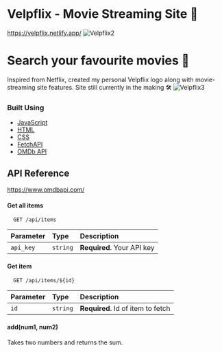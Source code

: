 # Velpflix - Movie Streaming Site 🎥
https://velpflix.netlify.app/
![Velpflix2](https://user-images.githubusercontent.com/89810118/215290702-7fdb95b1-52d4-490d-bdfd-69f603b4ae3a.png)

# Search your favourite movies 👀
Inspired from Netflix, created my personal Velpflix logo along with movie-streaming site features. Site still currently in the making 🛠️
![Velpflix3](https://user-images.githubusercontent.com/89810118/215290704-0df6f5dc-188c-42c2-8598-2d1266a6db29.png)

### Built Using

* [JavaScript](https://www.javascript.com/)
* [HTML](https://www.w3schools.com/html/)
* [CSS](https://web.dev/learn/css/)
* [FetchAPI](https://developer.mozilla.org/en-US/docs/Web/API/Fetch_API)
* [OMDb API](https://www.omdbapi.com/)

## API Reference
https://www.omdbapi.com/
#### Get all items



```http
  GET /api/items
```

| Parameter | Type     | Description                |
| :-------- | :------- | :------------------------- |
| `api_key` | `string` | **Required**. Your API key |

#### Get item

```http
  GET /api/items/${id}
```

| Parameter | Type     | Description                       |
| :-------- | :------- | :-------------------------------- |
| `id`      | `string` | **Required**. Id of item to fetch |

#### add(num1, num2)

Takes two numbers and returns the sum.
